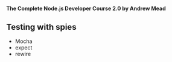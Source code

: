 #### The Complete Node.js Developer Course 2.0 by Andrew Mead

## Testing with spies

* Mocha
* expect
* rewire

